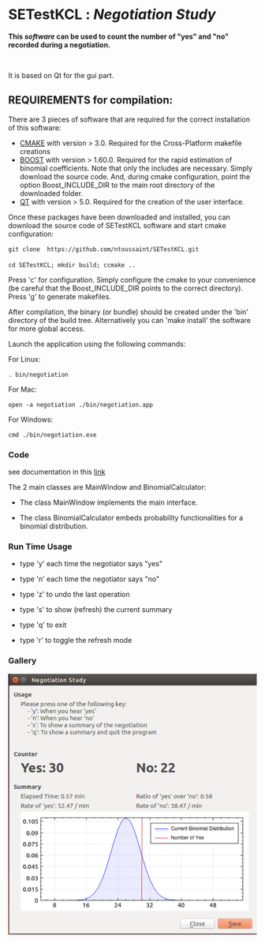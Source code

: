 
# SETestKCL : <i>Negotiation Study</i>

<b>This <i> software </i> can be used to count the number of "yes" and "no" recorded during a negotiation. </b>

<br>

It is based on Qt for the gui part.
<br>



## REQUIREMENTS for compilation:

There are 3 pieces of software that are required for the correct installation of this software:

 - [CMAKE](https://cmake.org/) with version > 3.0. Required for the Cross-Platform makefile creations
 - [BOOST](http://www.boost.org/) with version > 1.60.0. Required for the rapid estimation of binomial coefficients. Note that only the includes are necessary. Simply download the source code. And, during cmake configuration, point the option Boost_INCLUDE_DIR to the main root directory of the downloaded folder.
 - [QT](http://www.qt.io/) with version > 5.0. Required for the creation of the user interface. 

Once these packages have been downloaded and installed, you can download the source code of SETestKCL software and start cmake configuration: 

    git clone  https://github.com/ntoussaint/SETestKCL.git

    cd SETestKCL; mkdir build; ccmake ..

Press 'c' for configuration. Simply configure the cmake to your convenience (be careful that the Boost_INCLUDE_DIR points to the correct directory). Press 'g' to generate makefiles.

After compilation, the binary (or bundle) should be created under the 'bin' directory of the build tree. Alternatively you can 'make install' the software for more global access.

Launch the application using the following commands:

For Linux:

    . bin/negotiation

For Mac:

    open -a negotiation ./bin/negotiation.app

For Windows:

    cmd ./bin/negotiation.exe


### Code


see documentation in this [link](http://ntoussaint.github.io/SETestKCL/Doxygen/)

The 2 main classes are MainWindow and BinomialCalculator:

  - The class MainWindow implements the main interface.

  - The class BinomialCalculator embeds probability functionalities for a
   binomial distribution.


### Run Time Usage

  - type 'y' each time the negotiator says "yes"

  - type 'n' each time the negotiator says "no"

  - type 'z' to undo the last operation

  - type 's' to show (refresh) the current summary

  - type 'q' to exit
  
  - type 'r' to toggle the refresh mode



### Gallery ###

<a href="https://github.com/ntoussaint/SETestKCL/raw/master/Art/screenshot-ubuntu.png"><img src="https://github.com/ntoussaint/SETestKCL/raw/master/Art/screenshot-ubuntu.png" alt="srceenshot-ubuntu" title="screenshot-ubuntu"></a>
<br>

